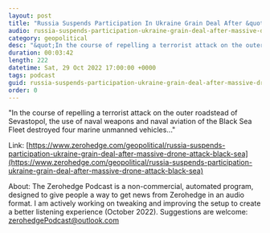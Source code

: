 ```yaml
---
layout: post
title: "Russia Suspends Participation In Ukraine Grain Deal After &quot;Massive&quot; Drone Attack On Black Sea Fleet "
audio: russia-suspends-participation-ukraine-grain-deal-after-massive-drone-attack-black-sea-0
category: geopolitical
desc: "&quot;In the course of repelling a terrorist attack on the outer roadstead of Sevastopol, the use of naval weapons and naval aviation of the Black Sea Fleet destroyed four marine unmanned vehicles...&quot;    "
duration: 00:03:42
length: 222
datetime: Sat, 29 Oct 2022 17:00:00 +0000
tags: podcast
guid: russia-suspends-participation-ukraine-grain-deal-after-massive-drone-attack-black-sea-0
order: 0
---
```

&quot;In the course of repelling a terrorist attack on the outer roadstead of Sevastopol, the use of naval weapons and naval aviation of the Black Sea Fleet destroyed four marine unmanned vehicles...&quot;    

Link: [https://www.zerohedge.com/geopolitical/russia-suspends-participation-ukraine-grain-deal-after-massive-drone-attack-black-sea](https://www.zerohedge.com/geopolitical/russia-suspends-participation-ukraine-grain-deal-after-massive-drone-attack-black-sea)

About: The Zerohedge Podcast is a non-commercial, automated program, designed to give people a way to get news from Zerohedge in an audio format.  I am actively working on tweaking and improving the setup to create a better listening experience (October 2022).  Suggestions are welcome: [zerohedgePodcast@outlook.com](mailto:zerohedgePodcast@outlook.com)